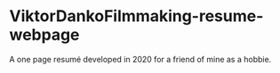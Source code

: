 # ViktorDankoFilmmaking-resume-webpage
A one page resumé developed in 2020 for a friend of mine as a hobbie.
